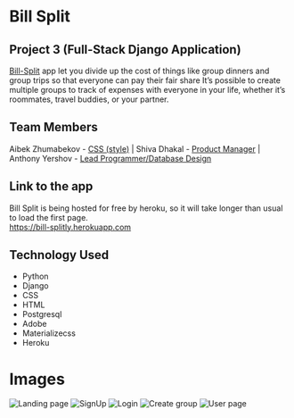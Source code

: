 # Bill Split 

## Project 3 (Full-Stack Django Application)

[Bill-Split](https://bill-splitly.herokuapp.com/) app let you divide up the cost of things like group dinners and group trips so that everyone can pay their fair share
 It’s possible to create multiple groups to track of expenses with everyone in your life, whether it’s roommates, travel buddies, or your partner.

## Team Members 

Aibek Zhumabekov - [CSS (style)](//www.linkedin.com/in/aibekzhumabekov/) | Shiva Dhakal - [Product Manager](https://www.linkedin.com/in/shiva-dhakal/) | Anthony Yershov - [Lead Programmer/Database Design](https://www.linkedin.com/in/anthony-yershov/) 

## Link to the app
Bill Split is being hosted for free by heroku, so it will take longer than usual to load the first page.  
https://bill-splitly.herokuapp.com

## Technology Used
- Python
- Django
- CSS
- HTML
- Postgresql
- Adobe
- Materializecss
- Heroku

# Images
![Landing page]()
![SignUp]()
![Login]()
![Create group]()
![User page]()
